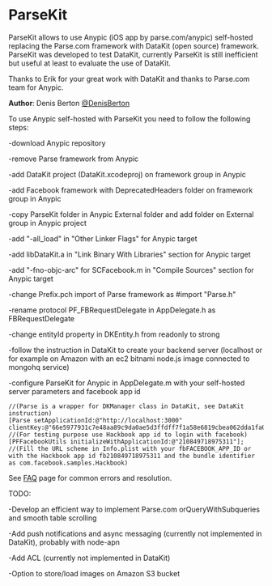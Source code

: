 ParseKit
========

ParseKit allows to use Anypic (iOS app by parse.com/anypic) self-hosted replacing the Parse.com framework with DataKit (open source) framework.
ParseKit was developed to test DataKit, currently ParseKit is still inefficient but useful at least to evaluate the use of DataKit.

Thanks to Erik for your great work with DataKit and thanks to Parse.com team for Anypic.

**Author**: Denis Berton [@DenisBerton](https://twitter.com/DenisBerton)

To use Anypic self-hosted with ParseKit you need to follow the following steps:

-download Anypic repository

-remove Parse framework from Anypic

-add DataKit project (DataKit.xcodeproj) on framework group in Anypic

-add Facebook framework with DeprecatedHeaders folder on framework group in Anypic

-copy ParseKit folder in Anypic External folder and add folder on External group in Anypic project

-add "-all_load" in "Other Linker Flags" for Anypic target

-add libDataKit.a in "Link Binary With Libraries" section for Anypic target

-add "-fno-objc-arc" for SCFacebook.m in "Compile Sources" section for Anypic target

-change Prefix.pch import of Parse framework as #import "Parse.h"

-rename protocol PF_FBRequestDelegate in AppDelegate.h as FBRequestDelegate

-change entityId property in DKEntity.h from readonly to strong

-follow the instruction in DataKit to create your backend server (localhost or for example on Amazon with an ec2 bitnami node.js image connected to mongohq service)

-configure ParseKit for Anypic in AppDelegate.m with your self-hosted server parameters and facebook app id 

    //(Parse is a wrapper for DKManager class in DataKit, see DataKit instruction)
    [Parse setApplicationId:@"http://localhost:3000" clientKey:@"66e5977931c7e48aa89c9da0ae5d3ffdff7f1a58e6819cbea062dda1fa050296"];    
    //(For testing purpose use Hackbook app id to login with facebook)
    [PFFacebookUtils initializeWithApplicationId:@"210849718975311"];
    //(Fill the URL scheme in Info.plist with your fbFACEBOOK_APP_ID or with the Hackbook app id fb210849718975311 and the bundle identifier as com.facebook.samples.Hackbook)
    

See [FAQ](https://github.com/OneMoreThing/ParseKit/wiki/FAQ) page for common errors and resolution.


TODO:

-Develop an efficient way to implement Parse.com orQueryWithSubqueries and smooth table scrolling 

-Add push notifications and async messaging (currently not implemented in DataKit), probably with node-apn

-Add ACL (currently not implemented in DataKit)

-Option to store/load images on Amazon S3 bucket
